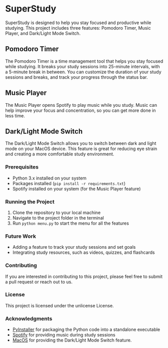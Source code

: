 # SuperStudy

SuperStudy is designed to help you stay focused and productive while studying. This project includes three features: Pomodoro Timer, Music Player, and Dark/Light Mode Switch.

## Pomodoro Timer
The Pomodoro Timer is a time management tool that helps you stay focused while studying. It breaks your study sessions into 25-minute intervals, with a 5-minute break in between. You can customize the duration of your study sessions and breaks, and track your progress through the status bar.

## Music Player
The Music Player opens Spotify to play music while you study. Music can help improve your focus and concentration, so you can get more done in less time.

## Dark/Light Mode Switch
The Dark/Light Mode Switch allows you to switch between dark and light mode on your MacOS device. This feature is great for reducing eye strain and creating a more comfortable study environment.

### Prerequisites
- Python 3.x installed on your system
- Packages installed (`pip install -r requirements.txt`)
- Spotify installed on your system (for the Music Player feature)

### Running the Project
1. Clone the repository to your local machine
2. Navigate to the project folder in the terminal
3. Run `python menu.py` to start the menu for all the features


### Future Work
- Adding a feature to track your study sessions and set goals
- Integrating study resources, such as videos, quizzes, and flashcards

### Contributing
If you are interested in contributing to this project, please feel free to submit a pull request or reach out to us.

### License
This project is licensed under the unlicense License.

### Acknowledgments
- [PyInstaller](http://www.pyinstaller.org/) for packaging the Python code into a standalone executable
- [Spotify](https://www.spotify.com/) for providing music during study sessions
- [MacOS](https://www.apple.com/macos/) for providing the Dark/Light Mode Switch feature.
